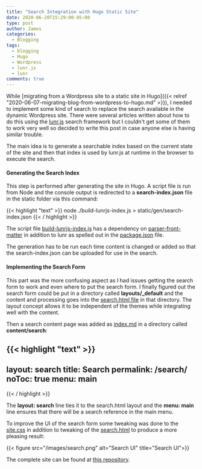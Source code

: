 ```yaml
---
title: "Search Integration with Hugo Static Site"
date: 2020-06-20T15:29:00-05:00
type: post
author: James
categories:
  - Blogging
tags:
  - blogging
  - Hugo
  - Wordpress
  - lunr.js
  - lunr
comments: true
---
```


While [migrating from a Wordpress site to a static site in Hugo]({{< relref "2020-06-07-migrating-blog-from-wordpress-to-hugo.md" >}}), I needed to implement some kind of search to replace the search available in the dynamic Wordpress site. There were several articles written about how to do this using the  [lunr.js](https://lunrjs.com/) search framework but I couldn't get some of them to work very well so decided to write this post in case anyone else is having similar trouble.

The main idea is to generate a searchable index based on the current state of the site and then that index is used by lunr.js at runtime in the browser to execute the search.

#### Generating the Search Index

This step is performed after generating the site in Hugo. A script file is run from Node and the console output is redirected to a **search-index.json** file in the static folder via this command:

{{< highlight "text" >}}
  node ./build-lunrjs-index.js > static/gen/search-index.json
{{< / highlight >}}

The script file [build-lunrjs-index.js](https://github.com/turnkey-commerce/culbertsonexchange-blog/blob/master/build-lunrjs-index.js) has a dependency on [parser-front-matter](https://www.npmjs.com/package/parser-front-matter) in addition to lunr as spelled out in the [package.json](https://github.com/turnkey-commerce/culbertsonexchange-blog/blob/master/package.json) file.

The generation has to be run each time content is changed or added so that the search-index.json can be uploaded for use in the search.

#### Implementing the Search Form

This part was the more confusing aspect as I had issues getting the search form to work and even where to put the search form. I finally figured out the search form could be put in a directory called **layouts/_default** and the content and processing goes into the [search.html file](https://github.com/turnkey-commerce/culbertsonexchange-blog/blob/master/layouts/_default/search.html) in that directory. The layout concept allows it to be independent of the themes while integrating well with the content.

Then a search content page was added as [index.md](https://raw.githubusercontent.com/turnkey-commerce/culbertsonexchange-blog/master/content/search/index.md) in a directory called **content/search**:

{{< highlight "text" >}}
  ---
  layout: search
  title: Search
  permalink: /search/
  noToc: true
  menu: main
  ---
{{< / highlight >}}

The **layout: search** line ties it to the search.html layout and the **menu: main** line ensures that there will be a search reference in the main menu.

To improve the UI of the search form some tweaking was done to the [site.css](https://github.com/turnkey-commerce/culbertsonexchange-blog/blob/master/static/css/site.css) in addition to tweaking of the [search.html](https://github.com/turnkey-commerce/culbertsonexchange-blog/blob/master/layouts/_default/search.html) to produce a more pleasing result:

{{< figure src="/images/search.png" alt="Search UI" title="Search UI">}}

The complete site can be found at [this repository](https://github.com/turnkey-commerce/culbertsonexchange-blog).



